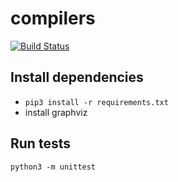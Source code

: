 # compilers
[![Build Status](https://travis-ci.org/andreymgn/compilers.svg?branch=master)](https://travis-ci.org/andreymgn/compilers)
## Install dependencies
- ```pip3 install -r requirements.txt```
- install graphviz
## Run tests
```python3 -m unittest```

